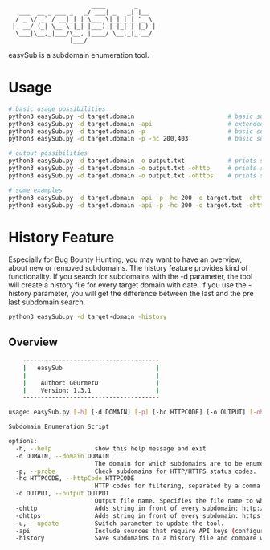```
                       ____        _     
   ___  __ _ ___ _   _/ ___| _   _| |__  
  / _ \/ _` / __| | | \___ \| | | | '_ \ 
 |  __/ (_| \__ \ |_| |___) | |_| | |_) |
  \___|\__,_|___/\__, |____/ \__,_|_.__/ 
                 |___/                  
```

easySub is a subdomain enumeration tool.

# Usage
```bash
# basic usage possibilities
python3 easySub.py -d target.domain                          # basic subdomain enumeration with cli output
python3 easySub.py -d target.domain -api                     # extended subdomain enumeration with api key sources with cli output
python3 easySub.py -d target.domain -p                       # basic subdomain enumeration with cli output & HTTP/HTTPS probe
python3 easySub.py -d target.domain -p -hc 200,403           # basic subdomain enumeration with cli output & HTTP/HTTPS probe & filter for HTTP codes

# output possibilities
python3 easySub.py -d target.domain -o output.txt            # prints subdoamins into output file
python3 easySub.py -d target.domain -o output.txt -ohttp     # prints string 'http://' in front of every subdomain in output file
python3 easySub.py -d target.domain -o output.txt -ohttps    # prints string 'https://' in front of every subdomain in output file

# some examples
python3 easySub.py -d target.domain -api -p -hc 200 -o target.txt -ohttps
python3 easySub.py -d target.domain -api -p -hc 200 -o target.txt -ohttp
```

# History Feature
Especially for Bug Bounty Hunting, you may want to have an overview, about new or removed subdomains. The history feature provides kind of functionality. If you search for subdomains with the -d parameter, the tool will create a history file for every target domain with date.
If you use the -history parameter, you will get the difference between the last and the pre last subdomain search.

```bash
python3 easySub.py -d target-domain -history
```

## Overview
```bash
    --------------------------------------
    |   easySub                          |
    |                                    |
    |    Author: G0urmetD                |
    |    Version: 1.3.1                  |
    --------------------------------------

usage: easySub.py [-h] [-d DOMAIN] [-p] [-hc HTTPCODE] [-o OUTPUT] [-ohttp] [-ohttps] [-u] [-api] [-history]

Subdomain Enumeration Script

options:
  -h, --help            show this help message and exit
  -d DOMAIN, --domain DOMAIN
                        The domain for which subdomains are to be enumerated.
  -p, --probe           Check subdomains for HTTP/HTTPS status codes.
  -hc HTTPCODE, --httpCode HTTPCODE
                        HTTP codes for filtering, separated by a comma (e.g. 200,401,403).
  -o OUTPUT, --output OUTPUT
                        Output file name. Specifies the file name to which the subdomains are to be exported.
  -ohttp                Adds string in front of every subdomain: http://.
  -ohttps               Adds string in front of every subdomain: https://
  -u, --update          Switch parameter to update the tool.
  -api                  Include sources that require API keys (configure in config.json).
  -history              Save subdomains to a history file and compare with the last scan.
```
